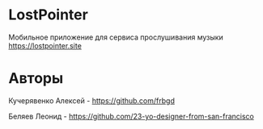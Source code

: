 # LostPointer

Мобильное приложение для сервиса прослушивания музыки https://lostpointer.site

# Авторы
Кучерявенко Алексей - https://github.com/frbgd

Беляев Леонид - https://github.com/23-yo-designer-from-san-francisco
